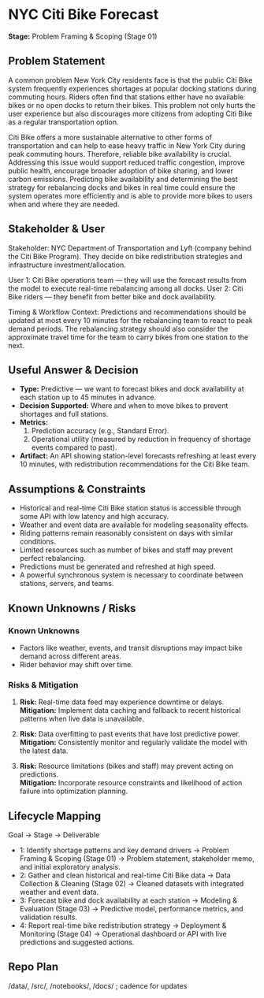 # NYC Citi Bike Forecast
**Stage:** Problem Framing & Scoping (Stage 01)

## Problem Statement
A common problem New York City residents face is that the public Citi Bike system frequently experiences shortages at popular docking stations during commuting hours. Riders often find that stations either have no available bikes or no open docks to return their bikes. This problem not only hurts the user experience but also discourages more citizens from adopting Citi Bike as a regular transportation option.

Citi Bike offers a more sustainable alternative to other forms of transportation and can help to ease heavy traffic in New York City during peak commuting hours. Therefore, reliable bike availability is crucial. Addressing this issue would support reduced traffic congestion, improve public health, encourage broader adoption of bike sharing, and lower carbon emissions. Predicting bike availability and determining the best strategy for rebalancing docks and bikes in real time could ensure the system operates more efficiently and is able to provide more bikes to users when and where they are needed.


## Stakeholder & User
Stakeholder: NYC Department of Transportation and Lyft (company behind the Citi Bike Program). They decide on bike redistribution strategies and infrastructure investment/allocation.

User 1: Citi Bike operations team — they will use the forecast results from the model to execute real-time rebalancing among all docks.
User 2: Citi Bike riders — they benefit from better bike and dock availability.

Timing & Workflow Context: Predictions and recommendations should be updated at most every 10 minutes for the rebalancing team to react to peak demand periods. The rebalancing strategy should also consider the approximate travel time for the team to carry bikes from one station to the next.

## Useful Answer & Decision
- **Type:** Predictive — we want to forecast bikes and dock availability at each station up to 45 minutes in advance.  
- **Decision Supported:** Where and when to move bikes to prevent shortages and full stations.  
- **Metrics:**  
  1. Prediction accuracy (e.g., Standard Error).  
  2. Operational utility (measured by reduction in frequency of shortage events compared to past).  
- **Artifact:** An API showing station-level forecasts refreshing at least every 10 minutes, with redistribution recommendations for the Citi Bike team.  

## Assumptions & Constraints

- Historical and real-time Citi Bike station status is accessible through some API with low latency and high accuracy.  
- Weather and event data are available for modeling seasonality effects.  
- Riding patterns remain reasonably consistent on days with similar conditions.  
- Limited resources such as number of bikes and staff may prevent perfect rebalancing.  
- Predictions must be generated and refreshed at high speed.  
- A powerful synchronous system is necessary to coordinate between stations, servers, and teams.  

## Known Unknowns / Risks

### Known Unknowns
- Factors like weather, events, and transit disruptions may impact bike demand across different areas.  
- Rider behavior may shift over time.  

### Risks & Mitigation
1. **Risk:** Real-time data feed may experience downtime or delays.  
   **Mitigation:** Implement data caching and fallback to recent historical patterns when live data is unavailable.  

2. **Risk:** Data overfitting to past events that have lost predictive power.  
   **Mitigation:** Consistently monitor and regularly validate the model with the latest data.  

3. **Risk:** Resource limitations (bikes and staff) may prevent acting on predictions.  
   **Mitigation:** Incorporate resource constraints and likelihood of action failure into optimization planning.  



## Lifecycle Mapping
Goal → Stage → Deliverable
- 1: Identify shortage patterns and key demand drivers → Problem Framing & Scoping (Stage 01) → Problem statement, stakeholder memo, and initial exploratory analysis.
- 2: Gather and clean historical and real-time Citi Bike data → Data Collection & Cleaning (Stage 02) → Cleaned datasets with integrated weather and event data.
- 3: Forecast bike and dock availability at each station → Modeling & Evaluation (Stage 03) → Predictive model, performance metrics, and validation results.
- 4: Report real-time bike redistribution strategy → Deployment & Monitoring (Stage 04) → Operational dashboard or API with live predictions and suggested actions.


## Repo Plan
/data/, /src/, /notebooks/, /docs/ ; cadence for updates